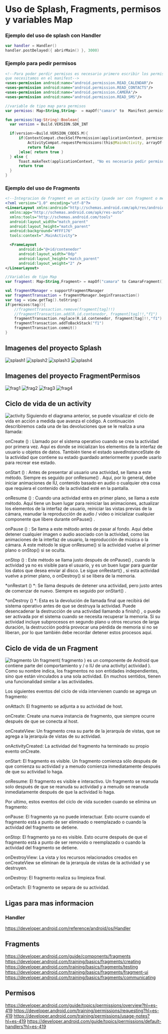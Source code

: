 # Uso de Splash, Fragments, permisos y variables Map

### Ejemplo del uso de splash con Handler
```kotlin
var handler = Handler()
handler.postDelayed({ abrirMain() }, 3000)
```

### Ejemplo para pedir permisos 
```xml
<!--Para poder perdir permisos es necesario primero escribir los permisos
que necesitamos en el manifest-->
<uses-permission android:name="android.permission.READ_CALENDAR"/>
<uses-permission android:name="android.permission.READ_CONTACTS"/>
<uses-permission android:name="android.permission.CAMERA"/>
<uses-permission android:name="android.permission.READ_SMS"/>
```
```kotlin
//variable de tipo map para permisos
var permisos: Map<String,String>  = mapOf("camara" to  Manifest.permission.CAMERA, "mensaje" to Manifest.permission.READ_SMS, "contactos" to Manifest.permission.READ_CONTACTS, "calendario" to Manifest.permission.READ_CALENDAR)
```
```kotlin
fun permisos(tag:String):Boolean{
  var version = Build.VERSION.SDK_INT

  if(version>=Build.VERSION_CODES.M){
      if(ContextCompat.checkSelfPermission(applicationContext, permisos.get(tag).toString()) != PackageManager.PERMISSION_GRANTED){
          ActivityCompat.requestPermissions(this@MainActivity, arrayOf(permisos[tag]), 1000)
          return false
      }else{ return true }
  } else {
      Toast.makeText(applicationContext, "No es necesario pedir permisos", Toast.LENGTH_SHORT).show()
      return true
  }
}
```

### Ejemplo del uso de Fragments
```xml
<!--Integracion de fragment en un activity (puede ser con fragment o mediante framelayout u otro componente)-->
<?xml version="1.0" encoding="utf-8"?>
<LinearLayout xmlns:android="http://schemas.android.com/apk/res/android"
  xmlns:app="http://schemas.android.com/apk/res-auto"
  xmlns:tools="http://schemas.android.com/tools"
  android:layout_width="match_parent"
  android:layout_height="match_parent"
  android:background="#FFF176"
  tools:context=".MainActivity">

  <FrameLayout
      android:id="@+id/contenedor"
      android:layout_width="0dp"
      android:layout_height="match_parent"
      android:layout_weight="2" />
</LinearLayout>
```
```kotlin
//Variables de tipo Map
var fragment: Map<String,Fragment> = mapOf("camara" to CamaraFragment(), "mensaje" to MensajesFragment(), "contactos" to ContactosFragment(), "calendario" to CalendarioFragment())
```
```kotlin
val fragmentManager = supportFragmentManager
var fragmentTransaction = fragmentManager.beginTransaction()
var tag = view.getTag().toString()
if(permisos(tag)){
    //fragmentTransaction.remove(fragment[tag]!!)
    //fragmentTransaction.add(R.id.contenedor, fragment[tag]!!,"f1")
    fragmentTransaction.replace(R.id.contenedor, fragment[tag]!!,"f1")
    fragmentTransaction.addToBackStack("f1")
    fragmentTransaction.commit()
}
```
## Imagenes del proyecto Splash
![splash1](splash1.png)
![splash2](splash2.png)
![splash3](splash3.png)
![splash4](splash4.png)

## Imagenes del proyecto FragmentPermisos
![frag1](frag1.png)
![frag2](frag2.png)
![frag3](frag3.png)
![frag4](frag4.png)

## Ciclo de vida de un activity
![activity](activity)
Siguiendo el diagrama anterior, se puede visualizar el ciclo de vida en acción a medida que avanza el código. A continuación describiremos cada una de las devoluciones que se le realiza a una llamada:

onCreate () : Llamado por el sistema operativo cuando se crea la actividad por primera vez. Aquí es donde se inicializan los elementos de la interfaz de usuario u objetos de datos. También tiene el estado savedInstanceState de la actividad que contiene su estado guardado anteriormente y puede usarlo para recrear ese estado.

onStart () : Antes de presentar al usuario una actividad, se llama a este método. Siempre es seguido por onResume() . Aquí, por lo general, debe iniciar animaciones de IU, contenido basado en audio o cualquier otra cosa que requiera el contenido de la actividad esté en la pantalla.

onResume () : Cuando una actividad entra en primer plano, se llama a este método. Aquí tiene un buen lugar para reiniciar las animaciones, actualizar los elementos de la interfaz de usuario, reiniciar las vistas previas de la cámara, reanudar la reproducción de audio / video o inicializar cualquier componente que libere durante onPause() .

onPause () : Se llama a este método antes de pasar al fondo. Aquí debe detener cualquier imagen o audio asociado con la actividad, como las animaciones de la interfaz de usuario, la reproducción de música o la cámara. A este método le sigue onResume() si la actividad vuelve al primer plano o onStop() si se oculta.

onStop () : Este método se llama justo después de onPause() , cuando la actividad ya no es visible para el usuario, y es un buen lugar para guardar los datos que desea enviar al disco. Le sigue onRestart() , si esta actividad vuelve a primer plano, o onDestroy() si se libera de la memoria.

*onRestart () *: Se llama después de detener una actividad, pero justo antes de comenzar de nuevo. Siempre es seguido por onStart() .

*onDestroy () *: Esta es la devolución de llamada final que recibirá del sistema operativo antes de que se destruya la actividad. Puede desencadenar la destrucción de una actividad llamando a finish() , o puede ser activada por el sistema cuando se necesita recuperar la memoria. Si su actividad incluye subprocesos en segundo plano u otros recursos de larga duración, la destrucción podría provocar una pérdida de memoria si no se liberan, por lo que también debe recordar detener estos procesos aquí.

## Ciclo de vida de un Fragment
![fragmento](fragment)
Un fragment( fragmento ) es un componente de Android que contiene parte del comportamiento y / o IU de una activity( actividad ). Como su nombre indica, los fragmentos no son entidades independientes, sino que están vinculados a una sola actividad. En muchos sentidos, tienen una funcionalidad similar a las actividades.

Los siguientes eventos del ciclo de vida intervienen cuando se agrega un fragmento:

onAttach: El fragmento se adjunta a su actividad de host.

onCreate: Create una nueva instancia de fragmento, que siempre ocurre después de que se conecta al host.

onCreateView: Un fragmento crea su parte de la jerarquía de vistas, que se agrega a la jerarquía de vistas de su actividad.

onActivityCreated: La actividad del fragmento ha terminado su propio evento onCreate.

onStart: El fragmento es visible. Un fragmento comienza sólo después de que comienza su actividad y a menudo comienza inmediatamente después de que su actividad lo haga.

onResume: El fragmento es visible e interactivo. Un fragmento se reanuda solo después de que se reanuda su actividad y a menudo se reanuda inmediatamente después de que la actividad lo haga.

Por ultimo, estos eventos del ciclo de vida suceden cuando se elimina un fragmento:

onPause: El fragmento ya no puede interactuar. Esto ocurre cuando el fragmento está a punto de ser eliminado o reemplazado o cuando la actividad del fragmento se detiene.

onStop: El fragmento ya no es visible. Esto ocurre después de que el fragmento está a punto de ser removido o reemplazado o cuando la actividad del fragmento se detiene.

onDestroyView: La vista y los recursos relacionados creados en onCreateView se eliminan de la jerarquía de vistas de la actividad y se destruyen.

onDestroy: El fragmento realiza su limpieza final.

onDetach: El fragmento se separa de su actividad.

## Ligas para mas informacion

### Handler
https://developer.android.com/reference/android/os/Handler

## Fragments
https://developer.android.com/guide/components/fragments
https://developer.android.com/training/basics/fragments/creating
https://developer.android.com/training/basics/fragments/testing
https://developer.android.com/training/basics/fragments/fragment-ui
https://developer.android.com/training/basics/fragments/communicating

## Permisos
https://developer.android.com/guide/topics/permissions/overview?hl=es-419
https://developer.android.com/training/permissions/requesting?hl=es-419
https://developer.android.com/training/permissions/usage-notes?hl=es-419
https://developer.android.com/guide/topics/permissions/default-handlers?hl=es-419

